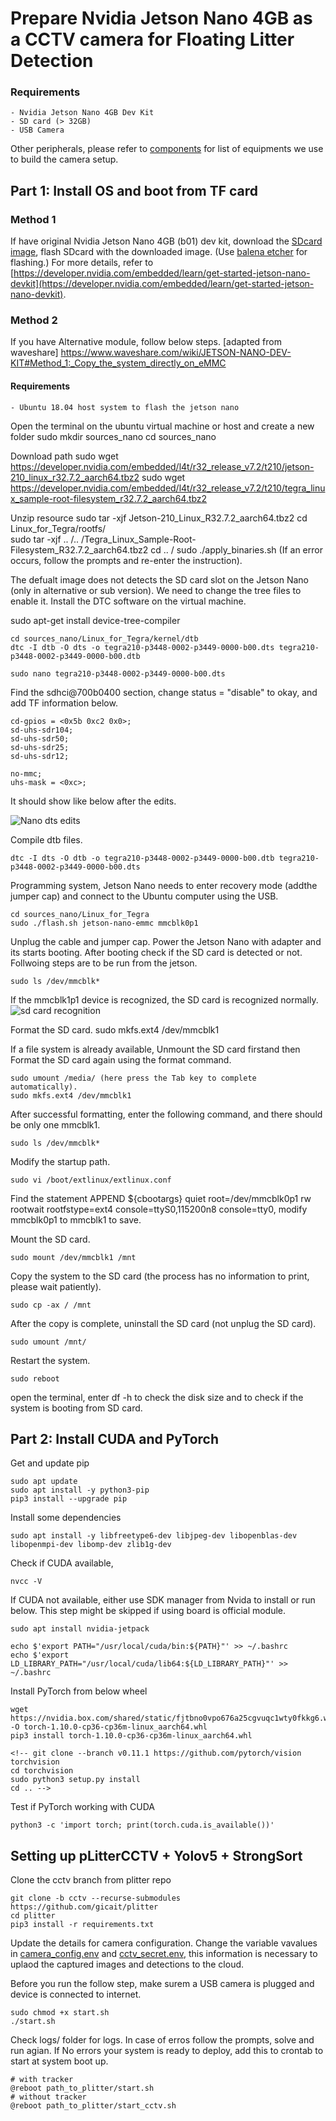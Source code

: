 # Prepare Nvidia Jetson Nano 4GB as a CCTV camera for Floating Litter Detection

### Requirements
    - Nvidia Jetson Nano 4GB Dev Kit
    - SD card (> 32GB)
    - USB Camera
Other peripherals, please refer to [components](./List-of-Components.md) for list of equipments we use to build the camera setup.

## Part 1: Install OS and boot from TF card

### Method 1

If have original Nvidia Jetson Nano 4GB (b01) dev kit, download the [SDcard image](https://developer.nvidia.com/jetson-nano-sd-card-image), flash SDcard with the downloaded image. (Use [balena etcher](https://www.balena.io/etcher/) for flashing.) For more details, refer to [https://developer.nvidia.com/embedded/learn/get-started-jetson-nano-devkit](https://developer.nvidia.com/embedded/learn/get-started-jetson-nano-devkit).

### Method 2

If you have Alternative module, follow below steps. [adapted from waveshare] https://www.waveshare.com/wiki/JETSON-NANO-DEV-KIT#Method_1:_Copy_the_system_directly_on_eMMC

#### Requirements
    - Ubuntu 18.04 host system to flash the jetson nano

Open the terminal on the ubuntu virtual machine or host and create a new folder
    sudo mkdir sources_nano
    cd sources_nano 

Download path
    sudo wget https://developer.nvidia.com/embedded/l4t/r32_release_v7.2/t210/jetson-210_linux_r32.7.2_aarch64.tbz2
    sudo wget https://developer.nvidia.com/embedded/l4t/r32_release_v7.2/t210/tegra_linux_sample-root-filesystem_r32.7.2_aarch64.tbz2

Unzip resource
    sudo tar -xjf Jetson-210_Linux_R32.7.2_aarch64.tbz2
    cd Linux_for_Tegra/rootfs/       
    sudo tar -xjf .. /.. /Tegra_Linux_Sample-Root-Filesystem_R32.7.2_aarch64.tbz2
    cd .. /
    sudo ./apply_binaries.sh (If an error occurs, follow the prompts and re-enter the instruction). 

The defualt image does not detects the SD card slot on the Jetson Nano (only in alternative or sub version). We need to change the tree files to enable it. Install the DTC software on the virtual machine.

sudo apt-get install device-tree-compiler

    cd sources_nano/Linux_for_Tegra/kernel/dtb
    dtc -I dtb -O dts -o tegra210-p3448-0002-p3449-0000-b00.dts tegra210-p3448-0002-p3449-0000-b00.dtb

    sudo nano tegra210-p3448-0002-p3449-0000-b00.dts

Find the sdhci@700b0400 section, change status = "disable" to okay, and add TF information below.

    cd-gpios = <0x5b 0xc2 0x0>;
    sd-uhs-sdr104;
    sd-uhs-sdr50;
    sd-uhs-sdr25;
    sd-uhs-sdr12;
                
    no-mmc;
    uhs-mask = <0xc>; 

It should show like below after the edits.

![Nano dts edits](./figures/Nano_DTS.png)

Compile dtb files.

    dtc -I dts -O dtb -o tegra210-p3448-0002-p3449-0000-b00.dtb tegra210-p3448-0002-p3449-0000-b00.dts

Programming system, Jetson Nano needs to enter recovery mode (addthe jumper cap) and connect to the Ubuntu computer using the USB.

    cd sources_nano/Linux_for_Tegra
    sudo ./flash.sh jetson-nano-emmc mmcblk0p1

Unplug the cable and jumper cap. Power the Jetson Nano with adapter and its starts booting.
After booting check if the SD card is detected or not. Follwoing steps are to be run from the jetson.

    sudo ls /dev/mmcblk*

If the mmcblk1p1 device is recognized, the SD card is recognized normally.
    ![sd card recognition](./figures/SD_card_recognition.png)

Format the SD card.
    sudo mkfs.ext4 /dev/mmcblk1

If a file system is already available, Unmount the SD card firstand then Format the SD card again using the format command.

    sudo umount /media/ (here press the Tab key to complete automatically).
    sudo mkfs.ext4 /dev/mmcblk1

After successful formatting, enter the following command, and there should be only one mmcblk1.
    
    sudo ls /dev/mmcblk* 

Modify the startup path.
    
    sudo vi /boot/extlinux/extlinux.conf

Find the statement APPEND ${cbootargs} quiet root=/dev/mmcblk0p1 rw rootwait rootfstype=ext4 console=ttyS0,115200n8 console=tty0, modify mmcblk0p1 to mmcblk1 to save.

Mount the SD card.
    
    sudo mount /dev/mmcblk1 /mnt

Copy the system to the SD card (the process has no information to print, please wait patiently).
    
    sudo cp -ax / /mnt

After the copy is complete, uninstall the SD card (not unplug the SD card).

    sudo umount /mnt/

Restart the system.
    
    sudo reboot

open the terminal, enter df -h to check the disk size and to check if the system is booting from SD card.

## Part 2: Install CUDA and PyTorch 

Get and update pip

    sudo apt update
    sudo apt install -y python3-pip
    pip3 install --upgrade pip

Install some dependencies

    sudo apt install -y libfreetype6-dev libjpeg-dev libopenblas-dev libopenmpi-dev libomp-dev zlib1g-dev

Check if CUDA available,

    nvcc -V

If CUDA not available, either use SDK manager from Nvida to install or run below. This step might be skipped if using board is official module.

    sudo apt install nvidia-jetpack

    echo $'export PATH="/usr/local/cuda/bin:${PATH}"' >> ~/.bashrc
    echo $'export LD_LIBRARY_PATH="/usr/local/cuda/lib64:${LD_LIBRARY_PATH}"' >> ~/.bashrc

Install PyTorch from below wheel

    wget https://nvidia.box.com/shared/static/fjtbno0vpo676a25cgvuqc1wty0fkkg6.whl -O torch-1.10.0-cp36-cp36m-linux_aarch64.whl
    pip3 install torch-1.10.0-cp36-cp36m-linux_aarch64.whl

    <!-- git clone --branch v0.11.1 https://github.com/pytorch/vision torchvision
    cd torchvision
    sudo python3 setup.py install
    cd .. -->

Test if PyTorch working with CUDA

    python3 -c 'import torch; print(torch.cuda.is_available())'


## Setting up pLitterCCTV + Yolov5 + StrongSort

Clone the cctv branch from plitter repo

    git clone -b cctv --recurse-submodules https://github.com/gicait/plitter
    cd plitter
    pip3 install -r requirements.txt

Update the details for camera configuration. Change the variable vavalues in [camera_config.env](../camera_config.env) and [cctv_secret.env](../cctv_secret.env), this information is necessary to uplaod the captured images and detections to the cloud.

Before you run the follow step, make surem a USB camera is plugged and device is connected to internet.

    sudo chmod +x start.sh
    ./start.sh

Check logs/ folder for logs. In case of erros follow the prompts, solve and run agian. If No errors your system is ready to deploy, add this to crontab to start at system boot up.

    # with tracker
    @reboot path_to_plitter/start.sh
    # without tracker
    @reboot path_to_plitter/start_cctv.sh

